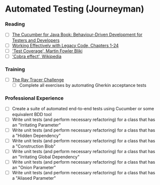 # Automated Testing (Journeyman)

### Reading
- [ ] [The Cucumber for Java Book: Behaviour-Driven Development for Testers and Developers](https://www.amazon.com/dp/1941222293)
- [ ] [Working Effectively with Legacy Code, Chapters 1-24](https://www.amazon.com/Working-Effectively-Legacy-Michael-Feathers/dp/0131177052)
- [ ] ['Test Coverage', Martin Fowler Bliki](https://martinfowler.com/bliki/TestCoverage.html)
- [ ] ['Cobra effect', Wikipedia](https://en.wikipedia.org/wiki/Cobra_effect)

### Training
- [ ] [The Ray Tracer Challenge](https://www.amazon.com/Ray-Tracer-Challenge-Test-Driven-Renderer/dp/1680502719)
  - [ ] Complete all exercises by automating Gherkin acceptance tests

### Professional Experience
- [ ] Create a suite of automated end-to-end tests using Cucumber or some equivalent BDD tool
- [ ] Write unit tests (and perform necessary refactoring) for a class that has an "Irritating Parameter"
- [ ] Write unit tests (and perform necessary refactoring) for a class that has a "Hidden Dependency"
- [ ] Write unit tests (and perform necessary refactoring) for a class that has a "Construction Blob"
- [ ] Write unit tests (and perform necessary refactoring) for a class that has an "Irritating Global Dependency"
- [ ] Write unit tests (and perform necessary refactoring) for a class that has an "Onion Parameter"
- [ ] Write unit tests (and perform necessary refactoring) for a class that has a "Aliased Parameter"
